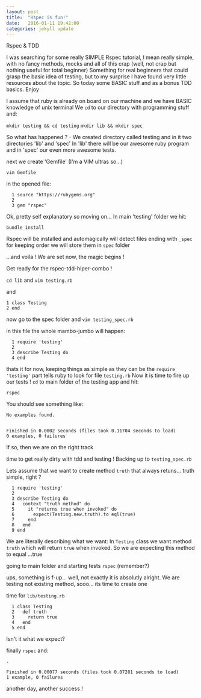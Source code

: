 ```yaml
---
layout: post
title:  "Rspec is fun!"
date:   2016-01-11 19:42:00
categories: jekyll update
---
```


Rspec & TDD

I was searching for some really SIMPLE Rspec tutorial, I mean really simple, with no fancy methods, mocks and all of this crap
(well, not crap but nothing useful for total beginner) Something for real beginners that could grasp the basic idea of testing,
but to my surprise I have found very little resources about the topic. So today some BASIC stuff and as a bonus TDD basics. Enjoy

I assume that ruby is already on board on our machine and we have BASIC knowledge of unix terminal
We `cd` to our directory with programming stuff and:

`mkdir testing && cd testing`
`mkdir lib && mkdir spec`

So what has happened ? - We created directory called testing and in it two directories 'lib' and 'spec'
In 'lib' there will be our awesome ruby program and in 'spec' our even more awesome tests.

next we create 'Gemfile'
(I'm a VIM ultras so...)

`vim Gemfile`

in the opened file:

```
  1 source "https://rubygems.org"
  2
  3 gem "rspec"
```

Ok, pretty self explanatory so moving on...
In main 'testing' folder we hit:

`bundle install`

Rspec will be installed and automagically will detect files ending with `_spec` for keeping order we will store them in `spec` folder

...and voila ! We are set now, the magic begins !

Get ready for the rspec-tdd-hiper-combo !

`cd lib` and `vim testing.rb`

and

```
1 class Testing
2 end
```

now go to the spec folder and `vim testing_spec.rb`

in this file the whole mambo-jumbo will happen:

```
  1 require 'testing'
  2
  3 describe Testing do
  4 end
```

thats it for now, keeping things as simple as they can be
the `require 'testing'` part tells ruby to look for file `testing.rb`
Now it is time to fire up our tests ! `cd` to main folder of the testing app and hit:

`rspec`

You should see something like:

```
No examples found.


Finished in 0.0002 seconds (files took 0.11704 seconds to load)
0 examples, 0 failures
```

If so, then we are on the right track

time to get really dirty with tdd and testing !
Backing up to `testing_spec.rb`

Lets assume that we want to create method `truth` that always retuns... truth
simple, right ?

```
  1 require 'testing'
  2
  3 describe Testing do
  4   context "truth method" do
  5     it "returns true when invoked" do
  6       expect(Testing.new.truth).to eql(true)
  7     end
  8   end
  9 end

```

We are literally describing what we want:
In `Testing` class we want method `truth` which will return `true` when invoked.
So we are expecting this method to equal ...true

going to main folder and starting tests `rspec` (remember?)

ups, something is f-up... well, not exactly it is absolutly alright.
We are testing not existing method, sooo... its time to create one

time for `lib/testing.rb`

```
  1 class Testing
  2   def truth
  3     return true
  4   end
  5 end
```

Isn't it what we expect?

finally `rspec` and:

```
.

Finished in 0.00077 seconds (files took 0.07281 seconds to load)
1 example, 0 failures
```

another day, another success !

